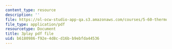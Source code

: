 ```yaml
---
content_type: resource
description: ''
file: https://ol-ocw-studio-app-qa.s3.amazonaws.com/courses/5-60-thermodynamics-kinetics-spring-2008/b6180986f92e4d8cd16bb9ebfda44536_DZ138JSpoxQ.pdf
file_type: application/pdf
resourcetype: Document
title: 3play pdf file
uid: b6180986-f92e-4d8c-d16b-b9ebfda44536
---
```

